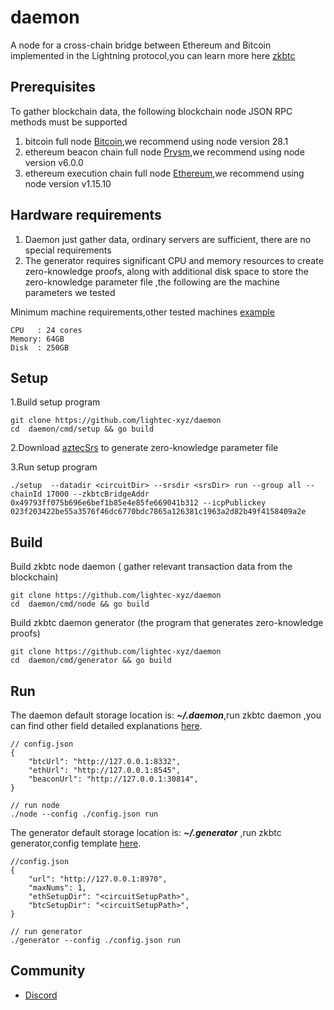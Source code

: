 # daemon

A node for a cross-chain bridge between Ethereum and Bitcoin implemented in the Lightning protocol,you can learn more
here [zkbtc](https://www.zkbtc.money/)

## Prerequisites

To gather blockchain data, the following blockchain node JSON RPC methods must be supported

1. bitcoin full node [Bitcoin](https://github.com/bitcoin/bitcoin),we recommend using node version 28.1
2. ethereum beacon chain full node [Prysm](https://github.com/prysmaticlabs/prysm),we recommend using node version
   v6.0.0
3. ethereum execution chain full node [Ethereum](https://github.com/ethereum/go-ethereum),we recommend using node
   version
   v1.15.10

## Hardware requirements

1. Daemon just gather data, ordinary servers are sufficient, there are no special requirements
2. The generator requires significant CPU and memory resources to create zero-knowledge proofs, along with additional
   disk space to store the zero-knowledge parameter file ,the following are the machine parameters we tested

Minimum machine requirements,other tested
machines [example](https://github.com/lightec-xyz/provers/blob/e016c3de22f37540cc489b72d479a282ca87439a/README.md?plain=1#L116)

    CPU   : 24 cores
    Memory: 64GB
    Disk  : 250GB

## Setup

1.Build setup program

    git clone https://github.com/lightec-xyz/daemon
    cd  daemon/cmd/setup && go build

2.Download [aztecSrs]() to generate zero-knowledge parameter file

3.Run setup program

    ./setup  --datadir <circuitDir> --srsdir <srsDir> run --group all --chainId 17000 --zkbtcBridgeAddr 0x49793ff075b696e6bef1b85e4e85fe669041b312 --icpPublickey 023f203422be55a3576f46dc6770bdc7865a126381c1963a2d82b49f4158409a2e

## Build

Build zkbtc node daemon ( gather relevant transaction data from the blockchain)

    git clone https://github.com/lightec-xyz/daemon
    cd  daemon/cmd/node && go build

Build zkbtc daemon generator (the program that generates zero-knowledge proofs)

    git clone https://github.com/lightec-xyz/daemon
    cd  daemon/cmd/generator && go build

## Run

The daemon default storage location is: ***~/.daemon***,run zkbtc daemon ,you can find other field detailed
explanations [here](./doc/config.md).

    // config.json
    {
        "btcUrl": "http://127.0.0.1:8332",
        "ethUrl": "http://127.0.0.1:8545",
        "beaconUrl": "http://127.0.0.1:30814",
    }

    // run node
    ./node --config ./config.json run

The generator default storage location is: ***~/.generator*** ,run zkbtc generator,config template [here](./doc/config.md).

    //config.json
    {
        "url": "http://127.0.0.1:8970",
        "maxNums": 1,
        "ethSetupDir": "<circuitSetupPath>",
        "btcSetupDir": "<circuitSetupPath>",
    }

    // run generator
    ./generator --config ./config.json run

## Community

* [Discord](https://discord.gg/UBKndPjHUQ)
    
    
    


    